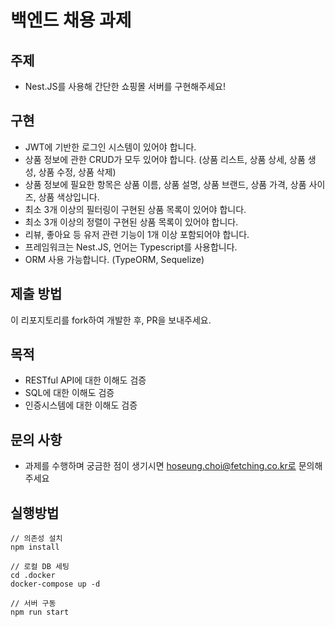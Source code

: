 # 백엔드 채용 과제

## 주제

- Nest.JS를 사용해 간단한 쇼핑몰 서버를 구현해주세요!

## 구현

- JWT에 기반한 로그인 시스템이 있어야 합니다.
- 상품 정보에 관한 CRUD가 모두 있어야 합니다. (상품 리스트, 상품 상세, 상품 생성, 상품 수정, 상품 삭제)
- 상품 정보에 필요한 항목은 상품 이름, 상품 설명, 상품 브랜드, 상품 가격, 상품 사이즈, 상품 색상입니다.
- 최소 3개 이상의 필터링이 구현된 상품 목록이 있어야 합니다.
- 최소 3개 이상의 정렬이 구현된 상품 목록이 있어야 합니다.
- 리뷰, 좋아요 등 유저 관련 기능이 1개 이상 포함되어야 합니다.
- 프레임워크는 Nest.JS, 언어는 Typescript를 사용합니다.
- ORM 사용 가능합니다. (TypeORM, Sequelize)

## 제출 방법

이 리포지토리를 fork하여 개발한 후, PR을 보내주세요.

## 목적
- RESTful API에 대한 이해도 검증
- SQL에 대한 이해도 검증
- 인증시스템에 대한 이해도 검증

## 문의 사항

- 과제를 수행하며 궁금한 점이 생기시면 hoseung.choi@fetching.co.kr로 문의해주세요

## 실행방법
```angular2html
// 의존성 설치
npm install

// 로컬 DB 세팅
cd .docker
docker-compose up -d

// 서버 구동
npm run start
```